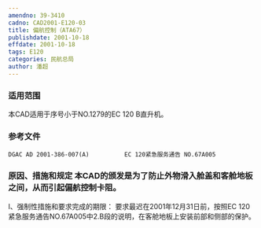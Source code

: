 ```yaml
---
amendno: 39-3410
cadno: CAD2001-E120-03
title: 偏航控制（ATA67）
publishdate: 2001-10-18
effdate: 2001-10-18
tags: E120
categories: 民航总局
author: 潘超
---
```


### 适用范围 
本CAD适用于序号小于NO.1279的EC 120 B直升机。

### 参考文件
    DGAC AD 2001-386-007(A)          EC 120紧急服务通告 NO.67A005 

### 原因、措施和规定 本CAD的颁发是为了防止外物滑入舱盖和客舱地板之间，从而引起偏航控制卡阻。 
I、强制性措施和要求完成的期限：     要求最迟在2001年12月31日前，按照EC 120紧急服务通告NO.67A005中2.B段的说明，在客舱地板上安装前部和侧部的保护。
